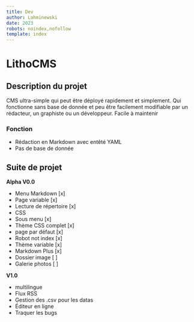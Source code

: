 ```yaml
---
title: Dev
author: Lahminewski
date: 2023
robots: noindex,nofollow
template: index
---
```


# LithoCMS

## Description du projet
CMS ultra-simple qui peut être déployé rapidement et simplement. 
Qui fonctionne sans base de donnée et peu être facilement modifiable par un rédacteur, un graphiste ou un développeur.
Facile à maintenir

### Fonction
- Rédaction en Markdown avec entêté YAML
- Pas de base de donnée

## Suite de projet 

**Alpha V0.0** 
 - Menu Markdown                        [x]
 - Page variable                        [x]
 - Lecture de répertoire                [x]
 - CSS 
  - Sous menu                           [x]
  - Thème CSS complet                   [x]
 - page par défaut                      [x]
 - Robot not index                      [x]
 - Thème variable                       [x]
 - Markdown Plus                        [x]
 - Dossier image                        [ ]
 - Galerie photos                       [ ]

**V1.0**
 - multilingue
 - Flux RSS
 - Gestion des .csv pour les datas
 - Éditeur en ligne
 - Traquer les bugs
